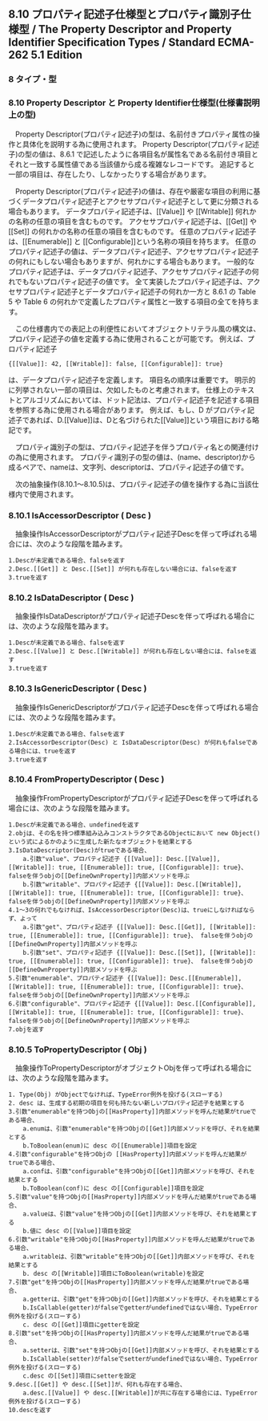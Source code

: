 8.10 プロパティ記述子仕様型とプロパティ識別子仕様型 / The Property Descriptor and Property Identifier Specification Types / Standard ECMA-262 5.1 Edition
---------------------------------------------------------------------------------------------------------------------------------------------------------

### 8 タイプ・型

### 8.10 Property Descriptor と Property Identifier仕様型(仕様書説明上の型)

　Property
Descriptor(プロパティ記述子)の型は、名前付きプロパティ属性の操作と具体化を説明する為に使用されます。
Property Descriptor(プロパティ記述子)の型の値は、8.6.1
で記述したように各項目名が属性名である名前付き項目とそれと一致する属性値である当該値から成る複雑なレコードです。
追記すると一部の項目は、存在したり、しなかったりする場合があります。

　Property
Descriptor(プロパティ記述子)の値は、存在や厳密な項目の利用に基づくデータプロパティ記述子とアクセサプロパティ記述子として更に分類される場合もあります。
データプロパティ記述子は、[[Value]] や [[Writable]]
何れかの名称の任意の項目を含むものです。
アクセサプロパティ記述子は、[[Get]] や [[Set]]
の何れかの名称の任意の項目を含むものです。
任意のプロパティ記述子は、[[Enumerable]] と
[[Configurable]]という名称の項目を持ちます。
任意のプロパティ記述子の値は、データプロパティ記述子、アクセサプロパティ記述子の何れにもしない場合もありますが、何れかにする場合もあります。
一般的なプロパティ記述子は、データプロパティ記述子、アクセサプロパティ記述子の何れでもないプロパティ記述子の値です。
全て実装したプロパティ記述子は、アクセサプロパティ記述子とデータプロパティ記述子の何れか一方と
8.6.1 の Table 5 や Table 6
の何れかで定義したプロパティ属性と一致する項目の全てを持ちます。

　この仕様書内での表記上の利便性においてオブジェクトリテラル風の構文は、プロパティ記述子の値を定義する為に使用されることが可能です。
例えば、プロパティ記述子

    {[[Value]]: 42, [[Writable]]: false, [[Configurable]]: true}

は、データプロパティ記述子を定義します。 項目名の順序は重要です。
明示的に列挙されない一部の項目は、欠如したものと考慮されます。
仕様上のテキストとアルゴリズムにおいては、ドット記法は、プロパティ記述子を記述する項目を参照する為に使用される場合があります。
例えば、もし、D
がプロパティ記述子であれば、D.[[Value]]は、Dと名づけられた[[Value]]という項目における略記です。

　プロパティ識別子の型は、プロパティ記述子を伴うプロパティ名との関連付けの為に使用されます。
プロパティ識別子の型の値は、(name、descriptor)から成るペアで、nameは、文字列、descriptorは、プロパティ記述子の値です。

　次の抽象操作(8.10.1～8.10.5)は、プロパティ記述子の値を操作する為に当該仕様内で使用されます。

### 8.10.1 IsAccessorDescriptor ( Desc )

　抽象操作IsAccessorDescriptorがプロパティ記述子Descを伴って呼ばれる場合には、次のような段階を踏みます。

    1.Descが未定義である場合、falseを返す
    2.Desc.[[Get]] と Desc.[[Set]] が何れも存在しない場合には、falseを返す
    3.trueを返す

### 8.10.2 IsDataDescriptor ( Desc )

　抽象操作IsDataDescriptorがプロパティ記述子Descを伴って呼ばれる場合には、次のような段階を踏みます。

    1.Descが未定義である場合、falseを返す
    2.Desc.[[Value]] と Desc.[[Writable]] が何れも存在しない場合には、falseを返す
    3.trueを返す

### 8.10.3 IsGenericDescriptor ( Desc )

　抽象操作IsGenericDescriptorがプロパティ記述子Descを伴って呼ばれる場合には、次のような段階を踏みます。

    1.Descが未定義である場合、falseを返す
    2.IsAccessorDescriptor(Desc) と IsDataDescriptor(Desc) が何れもfalseである場合には、trueを返す
    3.trueを返す

### 8.10.4 FromPropertyDescriptor ( Desc )

　抽象操作FromPropertyDescriptorがプロパティ記述子Descを伴って呼ばれる場合には、次のような段階を踏みます。

    1.Descが未定義である場合、undefinedを返す
    2.objは、その名を持つ標準組み込みコンストラクタであるObjectにおいて new Object() という式によるかのように生成した新たなオブジェクトを結果とする
    3.IsDataDescriptor(Desc)がtrueである場合、
        a.引数"value"、プロパティ記述子 {[[Value]]: Desc.[[Value]], [[Writable]]: true, [[Enumerable]]: true, [[Configurable]]: true}、 falseを伴うobjの[[DefineOwnProperty]]内部メソッドを呼ぶ
        b.引数"writable"、プロパティ記述子 {[[Value]]: Desc.[[Writable]], [[Writable]]: true, [[Enumerable]]: true, [[Configurable]]: true}、 falseを伴うobjの[[DefineOwnProperty]]内部メソッドを呼ぶ
    4.1～3の何れでもなければ、IsAccessorDescriptor(Desc)は、trueにしなければならず、よって
        a.引数"get"、プロパティ記述子 {[[Value]]: Desc.[[Get]], [[Writable]]: true, [[Enumerable]]: true, [[Configurable]]: true}、 falseを伴うobjの[[DefineOwnProperty]]内部メソッドを呼ぶ
        b.引数"set"、プロパティ記述子 {[[Value]]: Desc.[[Set]], [[Writable]]: true, [[Enumerable]]: true, [[Configurable]]: true}、 falseを伴うobjの[[DefineOwnProperty]]内部メソッドを呼ぶ
    5.引数"enumerable"、プロパティ記述子 {[[Value]]: Desc.[[Enumerable]], [[Writable]]: true, [[Enumerable]]: true, [[Configurable]]: true}、 falseを伴うobjの[[DefineOwnProperty]]内部メソッドを呼ぶ
    6.引数"configurable"、プロパティ記述子 {[[Value]]: Desc.[[Configurable]], [[Writable]]: true, [[Enumerable]]: true, [[Configurable]]: true}、 falseを伴うobjの[[DefineOwnProperty]]内部メソッドを呼ぶ
    7.objを返す

### 8.10.5 ToPropertyDescriptor ( Obj )

　抽象操作ToPropertyDescriptorがオブジェクトObjを伴って呼ばれる場合には、次のような段階を踏みます。

    1. Type(Obj) がObjectでなければ、TypeError例外を投げる(スローする)
    2. desc は、生成する初期の項目を何も持たない新しいプロパティ記述子を結果とする
    3.引数"enumerable"を持つObjの[[HasProperty]]内部メソッドを呼んだ結果がtrueである場合、
        a.enumは、引数"enumerable"を持つObjの[[Get]]内部メソッドを呼び、それを結果とする
        b.ToBoolean(enum)に desc の[[Enumerable]]項目を設定
    4.引数"configurable"を持つObjの [[HasProperty]]内部メソッドを呼んだ結果がtrueである場合、
        a.confは、引数"configurable"を持つObjの[[Get]]内部メソッドを呼び、それを結果とする
        b.ToBoolean(conf)に desc の[[Configurable]]項目を設定
    5.引数"value"を持つObjの[[HasProperty]]内部メソッドを呼んだ結果がtrueである場合、
        a.valueは、引数"value"を持つObjの[[Get]]内部メソッドを呼び、それを結果とする
        b.値に desc の[[Value]]項目を設定
    6.引数"writable"を持つObjの[[HasProperty]]内部メソッドを呼んだ結果がtrueである場合、
        a.writableは、引数"writable"を持つObjの[[Get]]内部メソッドを呼び、それを結果とする
        b. desc の[[Writable]]項目にToBoolean(writable)を設定
    7.引数"get"を持つObjの[[HasProperty]]内部メソッドを呼んだ結果がtrueである場合、
        a.getterは、引数"get"を持つObjの[[Get]]内部メソッドを呼び、それを結果とする
        b.IsCallable(getter)がfalseでgetterがundefinedではない場合、TypeError例外を投げる(スローする)
        c. desc の[[Get]]項目にgetterを設定
    8.引数"set"を持つObjの[[HasProperty]]内部メソッドを呼んだ結果がtrueである場合、
        a.setterは、引数"set"を持つObjの[[Get]]内部メソッドを呼び、それを結果とする
        b.IsCallable(setter)がfalseでsetterがundefinedではない場合、TypeError例外を投げる(スローする)
        c.desc の[[Set]]項目にsetterを設定
    9.desc.[[Get]] や desc.[[Set]]が、何れも存在する場合、
        a.desc.[[Value]] や desc.[[Writable]]が共に存在する場合には、TypeError例外を投げる(スローする)
    10.descを返す
